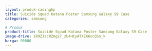 ```yaml
---
layout: produk-casinghp
title: Suicide Squad Katana Poster Samsung Galaxy S9 Case
categories: samsung

# Produk
product-title: Suicide Squad Katana Poster Samsung Galaxy S9 Case
image-drive: 1R9ZJzcRZmg27_zU4HCyATXEK6ocQSn_k
harga: 90000
---
```


